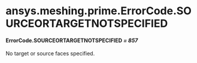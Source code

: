 <a id="ansys-meshing-prime-errorcode-sourceortargetnotspecified"></a>

# ansys.meshing.prime.ErrorCode.SOURCEORTARGETNOTSPECIFIED

<a id="ansys.meshing.prime.ErrorCode.SOURCEORTARGETNOTSPECIFIED"></a>

#### ErrorCode.SOURCEORTARGETNOTSPECIFIED *= 857*

No target or source faces specified.

<!-- !! processed by numpydoc !! -->
